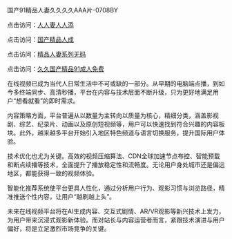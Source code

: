 国产91精品人妻久久久久AAA片-0708BY

点击访问：<a href="https://heiliaowt0d7p.pages.dev">人人妻人人添</a>

点击访问：<a href="https://heiliaoxwd5i8.pages.dev">国产精品人成</a>

点击访问：<a href="https://heiliaoow5kzm.pages.dev">精品人妻系列无码</a>

点击访问：<a href="https://heiliaoga6s9v.pages.dev">久久国产精品91成人免费</a>

在线视频已成为当代人日常生活中不可或缺的一部分。从早期的电脑端点播，到如今多终端同步、高清秒播，平台在内容与技术层面不断升级，只为更好地满足用户“想看就看”的即时需求。

内容策略方面，平台普遍从以数量为主转向以质量为核心，精细分类，涵盖影视剧、综艺、纪录片、动画以及原创短视频等，用户可以快速找到符合兴趣的内容板块。此外，越来越多平台开始引入地区特色频道与语言切换服务，提升国际用户体验。

技术优化也尤为关键。高效的视频压缩算法、CDN全球加速节点布控、智能预载和断点续播等技术，全面提升了播放稳定性和流畅度。无论用户身处城市还是偏远地区，都能获得一致的视频体验。

智能化推荐系统使平台更具人性化，通过分析用户行为、观影习惯与浏览路径，精准推送个性内容，让用户“越刷越上头”。

未来在线视频平台将在AI生成内容、交互式剧情、AR/VR观影等新兴技术上发力，为用户带来沉浸式观影新体验。而对站长与内容运营者而言，紧跟技术演进与用户偏好，将是立足激烈市场竞争的关键。

<span style="display:none;">[Canonical link]( https://github.com/yuey551215/610402 ）</span>
